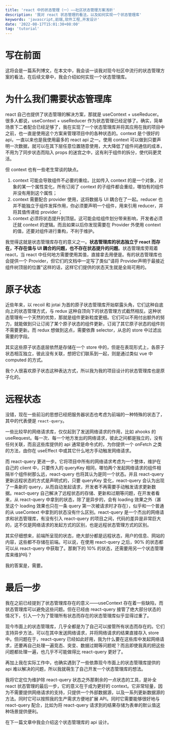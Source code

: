 ```yaml
---
title: 'react 中的状态管理（一）——社区状态管理方案浅析'
description: '我对 react 状态管理的看法，以及如何实现一个状态管理库'
keywords: 'javascript,前端,软件工程,开发设计'
date: '2022-08-17T15:01:30+08:00'
tag: 'tutorial'
---
```


# 写在前面

这将会是一篇系列博文，在本文中，我会谈一谈我对现今社区中流行的状态管理方案的看法，在后续文章中，我会介绍如何实现一个状态管理库。

# 为什么我们需要状态管理库

react 自己也提供了状态管理的解决方案，那就是 useContext + useReducer。很多人都说，useContext + useReducer 作为状态管理已经足够了。确实，简单场景下二者配合已经足够了，我在实现了一个状态管理库并将其应用在我的项目中之前，也一直是使用这个方案来管理项目中的各种状态的。context 是个很好的 api，一直以来也是我使用最多的 react api 之一。使用 context 可以做到只要声明一次数据，就可以在其下层任意位置随意使用，大大降低了组件间通信的成本，不用为了同步状态而陷入 props 的迷宫之中，这有利于组件的拆分，使代码更灵活。

但 context 也有一些老生常谈的缺点。

1. context 可能会导致组件不必要的重绘。比如传入 context 的是一个对象，对象的某一个属性变化，所有订阅了 context 的子组件都会重绘，哪怕有的组件并没有用到这个属性；
2. context 需要配合 provider 使用，这将数据与 UI 耦合在了一起。reducer 也并不能独立于组件发挥作用，你必须要声明一个组件，用来引用 reducer，并将其值传递给 provider；
3. context 必须将状态提升到顶层。这可能会给组件划分带来影响，开发者必须迁就 context 的逻辑。而且如果以后你发现需要在 Provider 外使用 context 的值，还要对组件进行重构，不利于维护。

我觉得这就是状态管理库存在的意义之一。**状态管理库的状态独立于 react 而存在，不存在值与 UI 耦合的问题，也不存在状态提升的问题**。状态管理库旁观着 react，当 react 中任何地方需要使用其值，直接拿去用便是。有的状态管理库也会提供一个 Provider，但它们的文档中一定写了类似"请将 Provider声明于最接近组件树顶层的位置"这样的话，这样它们提供的状态天生就是全局可用的。

# 原子状态

近些年来，以 recoil 和 jotai 为首的原子状态管理库开始崭露头角，它们这种自底向上的状态管理方式，与 redux 这种自顶向下的状态管理方式截然相反。这种状态管理有一个天然的优势，那就是组件更新粒度更细。它们可以不用付出额外的努力，就能做到只让订阅了某个原子状态的组件更新，订阅了其它原子状态的组件则不需要更新。而 redux 想做到这点，需要依靠 selector，从总的 store 中过滤出需要的字段。

其实这些原子状态底层依然是存储在一个 store 中的，但是在表现形式上，各原子状态相互独立，彼此没有关联，想把它们联系到一起，则是通过类似 vue 中 computed 的方式。

我个人很喜欢原子状态这种表达方式，所以我为我的项目设计的状态管理库也是原子化的。

# 远程状态

没错，现在一些前沿的思想已经把服务器状态也考虑为前端的一种特殊的状态了，其中的代表便是 `react-query`。

一些比较早的网络请求库，仅仅起到了发送网络请求的作用，比如 ahooks 的 useRequest。每一次、每一个地方发出的网络请求，彼此之间都是独立的，没有任何关联，而且这些库提供的 api 通常是命令式的，为你提供一个 onFetch 之类的方法，由你在 useEffect 中或其它什么地方手动触发网络请求。

而 react-query 更进一步。它将项目中所有的网络请求考虑为一个整体，维护在自己的 client 中，只要传入的 queryKey 相同，哪怕两个发起网络请求的组件相隔半个组件树那么远，react-query 也将其认为是同一个状态。并且 react-query 更新远程状态的方式是声明式的，只要 queryKey 变化，react-query 会认为出现了一条新的 query，从而自动发起请求，开发者不再需要手动触发请求更新数据。react-query 自己解决了远程状态的存储、更新和过期等问题，在开发者看来，从 react-query 中拿到的状态，除了是异步的，会有 loading 效果之外（甚至这个 loading 效果也只在一条 query 第一次被请求时才存在），似乎和一个普通的从 useContext 中拿到的状态没有什么区别。react-query 是一个杰出的网络请求和状态管理库，有没有引入 react-query 的项目之间，代码的差异是非常巨大的，这不仅是网络请求的发起方式的区别，也是远程状态管理方式的区别。

其实仔细想来，前端所呈现的状态，绝大部分都是远程状态，用户的信息、网站的内容，这些都不存储在前端。可以说，在使用 react-query 之后，90% 的状态都可以从 react-query 中获取了。那剩下的 10% 的状态，还需要用另一个状态管理库来维护吗？

我的答案是，需要。

# 最后一步

我在之前已经提到了状态管理库存在的意义——useContext 存在着一些缺陷，而状态管理库可以避免这些问题。但在已经由 react-query 接管了绝大部分状态的情况下，引入一个为了管理所有状态而存在的状态管理库似乎显得过重了。

现今市面上的状态管理库，几乎全都是为了自己可以接管所有状态而存在的。它们支持异步方法，可以在其中发送网络请求，并将网络请求的结果直接存入 store 中。但问题在于，react-query 已经如此好用，我为什么要在这些库中发起网络请求，还要再自己处理一遍竞态、突变、数据过期等问题呢？而且即使我真的把这些问题都处理一遍，也几乎不可能做得比 react-query 更好了。

再加上我在实际工作中，也确实遇到了一些依靠现今市面上的状态管理库提供的 api 难以解决的问题，所以我就萌生了自己开发一个状态管理库的想法。

我将它定位为维护除 react-query 状态之外那剩余的一点状态的工具，是补全 react 状态管理的最后一步，它的意义在于成为更好的 context。它非常轻量，因为不需要提供网络请求的支持，只提供一个外部数据源，以及一系列更新数据源的方法。同时它可以按照我的生产需求方便地扩展 API。同时它需要能够很好地与 react-query 配合，比如为将 react-query 请求到的结果存储为表单的默认值这种场景提供便利。

在下一篇文章中我会介绍这个状态管理库的 api 设计。
